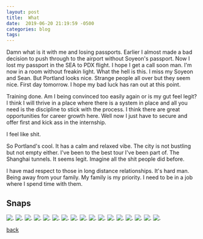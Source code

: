 ```yaml
---
layout: post
title:  What
date:  2019-06-20 21:19:59 -0500
categories: blog 
tags: 
---
```


Damn what is it with me and losing passports. Earlier I almost made a bad decision to push through to the airport without Soyeon's passport. Now I lost my passport in the SEA to PDX flight. I hope I get a call soon man. I'm now in a room without freakin light. What the hell is this. I miss my Soyeon and Sean. But Portland looks nice. Strange people all over but they seem nice. First day tomorrow. I hope my bad luck has ran out at this point.

Training done. Am I being convinced too easily again or is my gut feel legit? I think I will thrive in a place where there is a system in place and all you need is the discipline to stick with the process. I think there are great opportunities for career growth here. Well now I just have to secure and offer first and kick ass in the internship.

I feel like shit.

So Portland's cool. It has a calm and relaxed vibe. The city is not bustling but not empty either. I've been to the best tour I've been part of. The Shanghai tunnels. It seems legit. Imagine all the shit people did before.

I have mad respect to those in long distance relationships. It's hard man. Being away from your family. My family is my priority. I need to be in a job where I spend time with them.

## Snaps

![](/assets/img/1906/20190617-stressvaldez.jpg ".")
![](/assets/img/1906/20190618-hotel.JPG ".")
![](/assets/img/1906/20190619-ko.JPG ".")
![](/assets/img/1906/20190619-pride.jpg ".")
![](/assets/img/1906/20190619-seanswim.JPG ".")
![](/assets/img/1906/20190619-tko.jpg ".")
![](/assets/img/1906/20190620-bye.JPG ".")
![](/assets/img/1906/20190620-byefam.JPG ".")
![](/assets/img/1906/20190620-chili.jpg ".")
![](/assets/img/1906/20190620-everett.jpg ".")
![](/assets/img/1906/20190620-myson.jpg ".")
![](/assets/img/1906/20190621-ripcity.jpg ".")
![](/assets/img/1906/20190622-mural.jpg ".")
![](/assets/img/1906/20190622-powells.jpg ".")
![](/assets/img/1906/20190623-enjoyingportland.jpg ".")
![](/assets/img/1906/20190623-imadad.jpg ".")
![](/assets/img/1906/20190623-yes.jpg ".")

[back](/blog)
